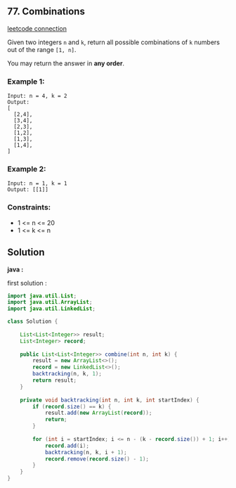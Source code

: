 ## 77. Combinations

[leetcode connection](https://leetcode.com/problems/combinations/)

Given two integers `n` and `k`, return all possible combinations of `k` numbers out of the range `[1, n]`.

You may return the answer in **any order**.

### Example 1:
```
Input: n = 4, k = 2
Output:
[
  [2,4],
  [3,4],
  [2,3],
  [1,2],
  [1,3],
  [1,4],
]
```

### Example 2:
```
Input: n = 1, k = 1
Output: [[1]]
```

### Constraints:

* 1 <= n <= 20
* 1 <= k <= n

## Solution

**java :**

first solution :
```java
import java.util.List;
import java.util.ArrayList;
import java.util.LinkedList;

class Solution {
    
    List<List<Integer>> result;
    List<Integer> record;
    
    public List<List<Integer>> combine(int n, int k) {
        result = new ArrayList<>();
        record = new LinkedList<>();
        backtracking(n, k, 1);
        return result;
    }
    
    private void backtracking(int n, int k, int startIndex) {
        if (record.size() == k) {
            result.add(new ArrayList(record));
            return;
        }
        
        for (int i = startIndex; i <= n - (k - record.size()) + 1; i++) {
            record.add(i);
            backtracking(n, k, i + 1);
            record.remove(record.size() - 1);
        }
    }
}
```